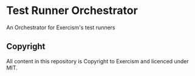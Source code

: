 # Test Runner Orchestrator

An Orchestrator for Exercism's test runners

## Copyright

All content in this repository is Copyright to Exercism and licenced under MIT.
